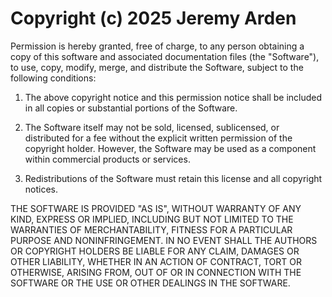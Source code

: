 # Copyright (c) 2025 Jeremy Arden
Permission is hereby granted, free of charge, to any person obtaining a copy of this software and associated documentation files (the "Software"), to use, copy, modify, merge, and distribute the Software, subject to the following conditions:

1. The above copyright notice and this permission notice shall be included in all copies or substantial portions of the Software.
   
2. The Software itself may not be sold, licensed, sublicensed, or distributed for a fee without the explicit written permission of the copyright holder. However, the Software may be used as a component within commercial products or services.

3. Redistributions of the Software must retain this license and all copyright notices.
   
THE SOFTWARE IS PROVIDED "AS IS", WITHOUT WARRANTY OF ANY KIND, EXPRESS OR IMPLIED, INCLUDING BUT NOT LIMITED TO THE WARRANTIES OF MERCHANTABILITY, FITNESS FOR A PARTICULAR PURPOSE AND NONINFRINGEMENT. IN NO EVENT SHALL THE AUTHORS OR COPYRIGHT HOLDERS BE LIABLE FOR ANY CLAIM, DAMAGES OR OTHER LIABILITY, WHETHER IN AN ACTION OF CONTRACT, TORT OR OTHERWISE, ARISING FROM, OUT OF OR IN CONNECTION WITH THE SOFTWARE OR THE USE OR OTHER DEALINGS IN THE SOFTWARE.
